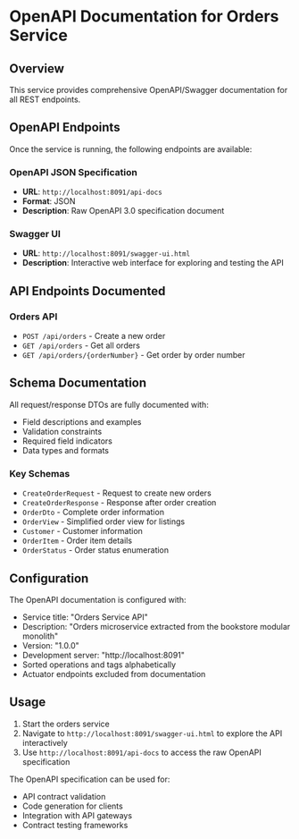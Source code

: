 # OpenAPI Documentation for Orders Service

## Overview

This service provides comprehensive OpenAPI/Swagger documentation for all REST endpoints.

## OpenAPI Endpoints

Once the service is running, the following endpoints are available:

### OpenAPI JSON Specification
- **URL**: `http://localhost:8091/api-docs`
- **Format**: JSON
- **Description**: Raw OpenAPI 3.0 specification document

### Swagger UI
- **URL**: `http://localhost:8091/swagger-ui.html`
- **Description**: Interactive web interface for exploring and testing the API

## API Endpoints Documented

### Orders API
- `POST /api/orders` - Create a new order
- `GET /api/orders` - Get all orders
- `GET /api/orders/{orderNumber}` - Get order by order number

## Schema Documentation

All request/response DTOs are fully documented with:
- Field descriptions and examples
- Validation constraints
- Required field indicators
- Data types and formats

### Key Schemas
- `CreateOrderRequest` - Request to create new orders
- `CreateOrderResponse` - Response after order creation
- `OrderDto` - Complete order information
- `OrderView` - Simplified order view for listings
- `Customer` - Customer information
- `OrderItem` - Order item details
- `OrderStatus` - Order status enumeration

## Configuration

The OpenAPI documentation is configured with:
- Service title: "Orders Service API"
- Description: "Orders microservice extracted from the bookstore modular monolith"
- Version: "1.0.0"
- Development server: "http://localhost:8091"
- Sorted operations and tags alphabetically
- Actuator endpoints excluded from documentation

## Usage

1. Start the orders service
2. Navigate to `http://localhost:8091/swagger-ui.html` to explore the API interactively
3. Use `http://localhost:8091/api-docs` to access the raw OpenAPI specification

The OpenAPI specification can be used for:
- API contract validation
- Code generation for clients
- Integration with API gateways
- Contract testing frameworks